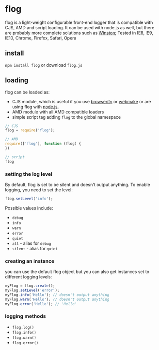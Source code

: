 flog
====

flog is a light-weight configurable front-end logger that is compatible with
CJS, AMD and script loading. It can be used with node.js as well, but there are
probably more complete solutions such as [Winston](https://npmjs.org/package/winston);
Tested in IE8, IE9, IE10, Chrome, Firefox, Safari, Opera

## install
`npm install flog` or download `flog.js`

## loading
flog can be loaded as: 
- CJS module, which is useful if you use [browserify](https://npmjs.org/package/browserify)
or [webmake](https://npmjs.org/package/webmake) or are using flog with [node.js](http://nodejs.org).
- AMD module with all AMD compatible loaders
- simple script tag adding `flog` to the global namespace

```javascript
// CJS
flog = require('flog');

// AMD
require(['flog'], function (flog) {
})

// script
flog
```

### setting the log level
By default, flog is set to be silent and doesn't output anything. To enable 
logging, you need to set the level:

```javascript
flog.setLevel('info');
```

Possible values include:
- `debug`
- `info`
- `warn`
- `error`
- `quiet`
- `all` - alias for `debug`
- `silent` - alias for `quiet`

### creating an instance
you can use the default flog object but you can also get instances set to
different logging levels:

```javascript
myFlog = flog.create();
myFlog.setLevel('error');
myFlog.info('Hello'); // doesn't output anything
myFlog.warn('Hello'); // doesn't output anything
myFlog.error('Hello'); // 'Hello'
```

### logging methods
- `flog.log()`
- `flog.info()`
- `flog.warn()`
- `flog.error()`
